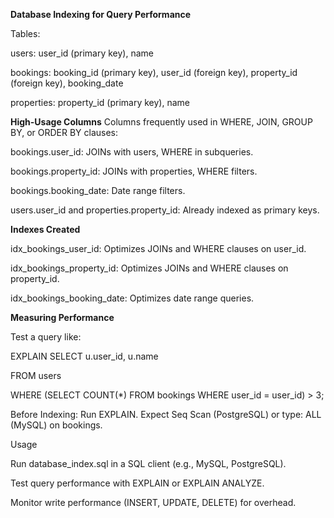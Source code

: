 **Database Indexing for Query Performance**

Tables:

users: user_id (primary key), name

bookings: booking_id (primary key), user_id (foreign key), property_id (foreign key), booking_date

properties: property_id (primary key), name



**High-Usage Columns**
Columns frequently used in WHERE, JOIN, GROUP BY, or ORDER BY clauses:

bookings.user_id: JOINs with users, WHERE in subqueries.

bookings.property_id: JOINs with properties, WHERE filters.

bookings.booking_date: Date range filters.

users.user_id and properties.property_id: Already indexed as primary keys.

**Indexes Created**

idx_bookings_user_id: Optimizes JOINs and WHERE clauses on user_id.

idx_bookings_property_id: Optimizes JOINs and WHERE clauses on property_id.

idx_bookings_booking_date: Optimizes date range queries.

**Measuring Performance**

Test a query like:

EXPLAIN SELECT u.user_id, u.name

FROM users 

WHERE (SELECT COUNT(*) FROM bookings  WHERE user_id = user_id) > 3;


Before Indexing: Run EXPLAIN. Expect Seq Scan (PostgreSQL) or type: ALL (MySQL) on bookings.


Usage

Run database_index.sql in a SQL client (e.g., MySQL, PostgreSQL).

Test query performance with EXPLAIN or EXPLAIN ANALYZE.

Monitor write performance (INSERT, UPDATE, DELETE) for overhead.

